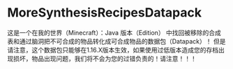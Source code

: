 # MoreSynthesisRecipesDatapack

这是一个在我的世界（Minecraft）：Java 版本（Edition） 中找回被移除的合成表和通过脑洞把不可合成的物品转化成可合成物品的数据包（Datapack）！
但是请注意，这个数据包只能够在1.16.X版本生效，如果使用过低版本造成您的存档出现损坏，物品出现问题，我们将不会为您的过错负责的！请注意！！！
